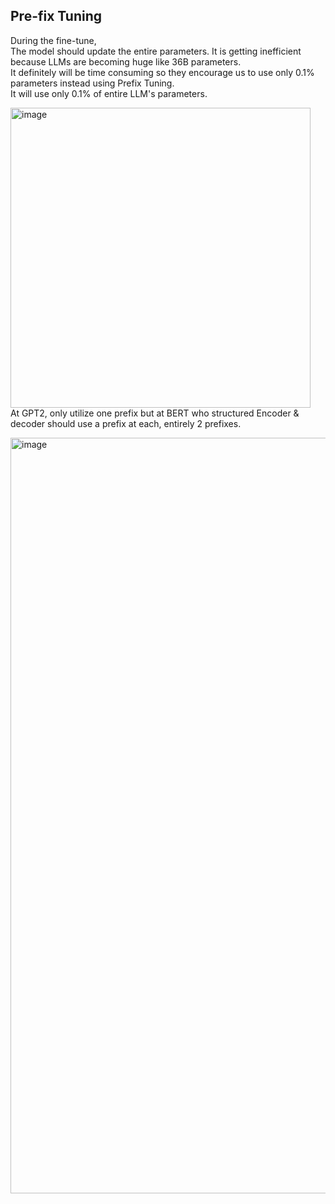 

## Pre-fix Tuning

During the fine-tune,</br> 
The model should update the entire parameters. It is getting inefficient because LLMs are becoming huge like 36B parameters.</br>
It definitely will be time consuming so they encourage us to use only 0.1% parameters instead using Prefix Tuning.</br>
It will use only 0.1% of entire LLM's parameters.</br>


<img width="480" alt="image" src="https://github.com/user-attachments/assets/d8c811db-0ab5-40a4-8d29-592ff2580df7"></br>
At GPT2, only utilize one prefix but at BERT who structured Encoder & decoder should use a prefix at each, entirely 2 prefixes.</br>

<img width="1209" alt="image" src="https://github.com/user-attachments/assets/770795cf-523c-4d7b-b1fe-97c9cc885bca">
